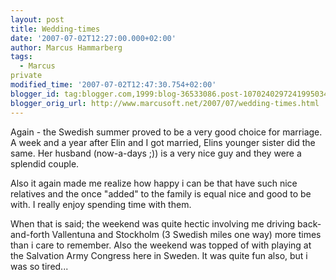 ```yaml
---
layout: post
title: Wedding-times
date: '2007-07-02T12:27:00.000+02:00'
author: Marcus Hammarberg
tags:
  - Marcus
private
modified_time: '2007-07-02T12:47:30.754+02:00'
blogger_id: tag:blogger.com,1999:blog-36533086.post-1070240297241995034
blogger_orig_url: http://www.marcusoft.net/2007/07/wedding-times.html
---
```


Again - the Swedish summer proved to be a very good choice for
marriage. A week and a year after Elin and I got married, <span
id="SPELLING_ERROR_1" class="blsp-spelling-error">Elins younger
sister did the same. Her husband (now-a-days ;)) is a very nice guy and
they were a splendid couple.

Also it again made me realize how happy i can be that have such nice
relatives and the once "added" to the family is equal nice and good to
be with. I really enjoy spending time with them.

When that is said; the weekend was quite hectic involving me driving
back-and-forth Vallentuna and Stockholm (3 <span
id="SPELLING_ERROR_4" class="blsp-spelling-corrected">Swedish
miles one way) more times than i care to remember. Also the weekend was
topped of with playing at the Salvation Army Congress here in Sweden. It
was quite fun also, but i was so tired...
